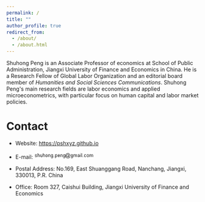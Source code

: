 ```yaml
---
permalink: /
title: ""
author_profile: true
redirect_from: 
  - /about/
  - /about.html
---
```


Shuhong Peng is an Associate Professor of economics at School of Public Administration, Jiangxi University of Finance and Economics in China. He is a Research Fellow of Global Labor Organization and an editorial board member of *Humanities and Social Sciences Communications*. Shuhong Peng's main research fields are labor economics and applied microeconometrics, with particular focus on human capital and labor market policies.


# Contact

- Website: https://pshxyz.github.io 

- E-mail: ![](images/email.bmp)

- Postal Address: No.169, East Shuanggang Road, Nanchang, Jiangxi, 330013, P.R. China

- Office: Room 327, Caishui Building, Jiangxi University of Finance and Economics



```


